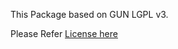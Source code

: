 This Package based on GUN LGPL v3.

Please Refer [License here](https://www.gnu.org/licenses/lgpl-3.0.en.html)
